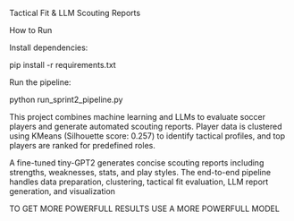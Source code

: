 Tactical Fit & LLM Scouting Reports

How to Run

Install dependencies:

pip install -r requirements.txt

Run the pipeline:

python run_sprint2_pipeline.py

This project combines machine learning and LLMs to evaluate soccer players and generate automated scouting reports. Player data is clustered using KMeans (Silhouette score: 0.257) to identify tactical profiles, and top players are ranked for predefined roles.

A fine-tuned tiny-GPT2 generates concise scouting reports including strengths, weaknesses, stats, and play styles. The end-to-end pipeline handles data preparation, clustering, tactical fit evaluation, LLM report generation, and visualization

TO GET MORE POWERFULL RESULTS USE A MORE POWERFULL MODEL
